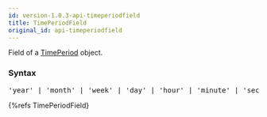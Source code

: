 ```yaml
---
id: version-1.0.3-api-timeperiodfield
title: TimePeriodField
original_id: api-timeperiodfield
---
```


Field of a [TimePeriod](api-timeperiod.html) object.

### Syntax

<pre class="syntax">
'year' | 'month' | 'week' | 'day' | 'hour' | 'minute' | 'second' | 'millis'
</pre>

{%refs TimePeriodField}
